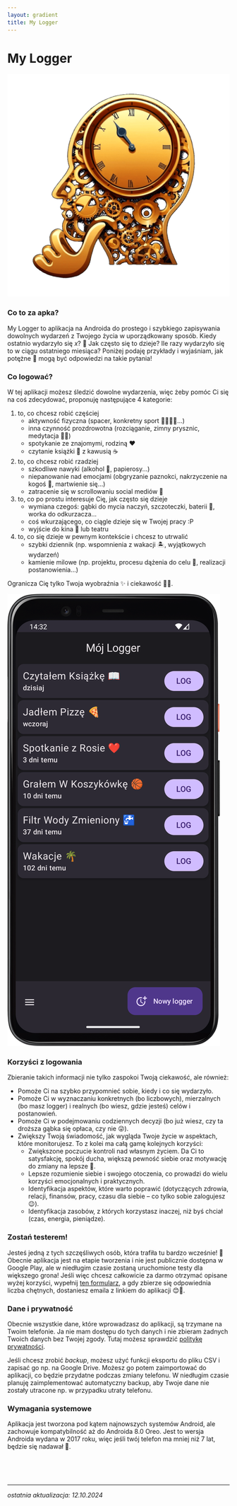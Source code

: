 ```yaml
---
layout: gradient
title: My Logger
---
```

# My Logger

<div class="app-intro-container">
    <img src="img/logo.png" alt="logo aplikacji" class="app-logo">
    <div class="app-intro">
        <h3>Co to za apka?</h3>
        <p>My Logger to aplikacja na Androida do prostego i szybkiego zapisywania dowolnych wydarzeń z Twojego życia w uporządkowany sposób. Kiedy ostatnio wydarzyło się <i>x</i>? 🤔 Jak często się to dzieje? Ile razy wydarzyło się to w ciągu ostatniego miesiąca? Poniżej podaję przykłady i wyjaśniam, jak potężne 💪 mogą być odpowiedzi na takie pytania!</p>
    </div>
</div>

<div class="app-details-container">
    <div class="app-details">
        <h3>Co logować?</h3>
        <p>W tej aplikacji możesz śledzić dowolne wydarzenia, więc żeby pomóc Ci się na coś zdecydować, proponuję następujące 4 kategorie:</p>
        <ol>
            <li>to, co chcesz robić częściej
                <ul>
                    <li>aktywność fizyczna (spacer, konkretny sport 🏐🏊‍♂️⛳...)</li>
                    <li>inna czynność prozdrowotna (rozciąganie, zimny prysznic, medytacja 🧘‍♀️)</li>
                    <li>spotykanie ze znajomymi, rodziną ❤️</li>
                    <li>czytanie książki 📖 z kawusią ☕</li>
                </ul>
            </li>
            <li>to, co chcesz robić rzadziej
                <ul>
                    <li>szkodliwe nawyki (alkohol 🍷, papierosy...)</li>
                    <li>niepanowanie nad emocjami (obgryzanie paznokci, nakrzyczenie na kogoś 🙊, martwienie się...)</li>
                    <li>zatracenie się w scrollowaniu social mediów 📱</li>
                </ul>
            </li>
            <li>to, co po prostu interesuje Cię, jak często się dzieje
                <ul>
                    <li>wymiana czegoś: gąbki do mycia naczyń, szczoteczki, baterii 🔋, worka do odkurzacza...</li>
                    <li>coś wkurzającego, co ciągle dzieje się w Twojej pracy :P</li>
                    <li>wyjście do kina 🍿 lub teatru</li>
                </ul>
            </li>
            <li>to, co się dzieje w pewnym kontekście i chcesz to utrwalić
                <ul>
                    <li>szybki dziennik (np. wspomnienia z wakacji 🏝️, wyjątkowych wydarzeń)</li>
                    <li>kamienie milowe (np. projektu, procesu dążenia do celu 🎯, realizacji postanowienia...)</li>
                </ul>
            </li>
        </ol>
        <p>Ogranicza Cię tylko Twoja wyobraźnia ✨ i ciekawość 🧐😊.</p>
    </div>
    <img src="img/app-screen.png" alt="zrzut ekranu aplikacji" class="app-screenshot">
</div>

### Korzyści z logowania
Zbieranie takich informacji nie tylko zaspokoi Twoją ciekawość, ale również:
- Pomoże Ci na szybko przypomnieć sobie, kiedy i co się wydarzyło.
- Pomoże Ci w wyznaczaniu konkretnych (bo liczbowych), mierzalnych (bo masz logger) i realnych (bo wiesz, gdzie jesteś) celów i postanowień.
- Pomoże Ci w podejmowaniu codziennych decyzji (bo już wiesz, czy ta droższa gąbka się opłaca, czy nie 😜).
- Zwiększy Twoją świadomość, jak wygląda Twoje życie w aspektach, które monitorujesz. To z kolei ma całą gamę kolejnych korzyści:
    - Zwiększone poczucie kontroli nad własnym życiem. Da Ci to satysfakcję, spokój ducha, większą pewność siebie oraz motywację do zmiany na lepsze 🙂.
    - Lepsze rozumienie siebie i swojego otoczenia, co prowadzi do wielu korzyści emocjonalnych i praktycznych.
    - Identyfikacja aspektów, które warto poprawić (dotyczących zdrowia, relacji, finansów, pracy, czasu dla siebie – co tylko sobie zalogujesz 😉).
    - Identyfikacja zasobów, z których korzystasz inaczej, niż byś chciał (czas, energia, pieniądze).

### Zostań testerem!
Jesteś jedną z tych szczęśliwych osób, która trafiła tu bardzo wcześnie! 🎉 Obecnie aplikacja jest na etapie tworzenia i nie jest publicznie dostępna w Google Play, ale w niedługim czasie zostaną uruchomione testy dla większego grona! Jeśli więc chcesz całkowicie za darmo otrzymać opisane wyżej korzyści, wypełnij <a href="https://forms.gle/1XGxMdjh5RKmZWat8" target="_blank">ten formularz</a>, a gdy zbierze się odpowiednia liczba chętnych, dostaniesz emaila z linkiem do aplikacji 😊📲.

### Dane i prywatność
Obecnie wszystkie dane, które wprowadzasz do aplikacji, są trzymane na Twoim telefonie. Ja nie mam dostępu do tych danych i nie zbieram żadnych Twoich danych bez Twojej zgody. Tutaj możesz sprawdzić [politykę prywatności](privacy-policy).

Jeśli chcesz zrobić *backup*, możesz użyć funkcji eksportu do pliku CSV i zapisać go np. na Google Drive. Możesz go potem zaimportować do aplikacji, co będzie przydatne podczas zmiany telefonu. W niedługim czasie planuję zaimplementować automatyczny backup, aby Twoje dane nie zostały utracone np. w przypadku utraty telefonu.

### Wymagania systemowe
Aplikacja jest tworzona pod kątem najnowszych systemów Android, ale zachowuje kompatybilność aż do Androida 8.0 Oreo. Jest to wersja Androida wydana w 2017 roku, więc jeśli twój telefon ma mniej niż 7 lat, będzie się nadawał 🙂.

<div style="height: 50px;"></div>

---
*ostatnia aktualizacja: 12.10.2024*